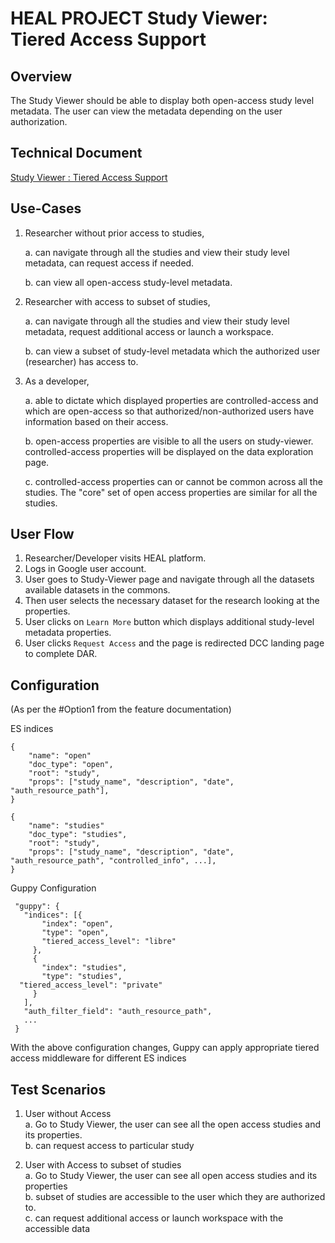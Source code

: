 # HEAL PROJECT Study Viewer: Tiered Access Support

## Overview
The Study Viewer should be able to display both open-access study level metadata. The user can 
view the metadata depending on the user authorization.

## Technical Document
[Study Viewer : Tiered Access Support](https://docs.google.com/document/d/1F9ytUu-jedmtIj9SRRq4BtJdTfuklAqbsKHctI9UwNQ/edit#)

## Use-Cases
1. Researcher without prior access to studies,

    a. can navigate through all the studies and view their study level metadata, can request access if needed.
    
    b. can view all open-access study-level metadata.
    
2. Researcher with access to subset of studies,
    
    a. can navigate through all the studies and view their study level metadata, request additional access or launch a 
    workspace.
    
    b. can view a subset of study-level metadata which the authorized user (researcher) has access to.
    
3. As a developer,

    a. able to dictate which displayed properties are controlled-access and which are open-access so that authorized/non-authorized 
    users have information based on their access.
    
    b. open-access properties are visible to all the users on study-viewer. controlled-access properties will be displayed 
    on the data exploration page.
    
    c. controlled-access properties can or cannot be common across all the studies. The "core" set of open access properties
    are similar for all the studies. 

## User Flow

1. Researcher/Developer visits HEAL platform.
2. Logs in Google user account.
3. User goes to Study-Viewer page and navigate through all the datasets available datasets in the commons.
4. Then user selects the necessary dataset for the research looking at the properties.
5. User clicks on `Learn More` button which displays additional study-level metadata properties.
6. User clicks `Request Access` and the page is redirected DCC landing page to complete DAR.

## Configuration 
(As per the #Option1 from the feature documentation)

ES indices

```
{
    "name": "open"
    "doc_type": "open",
    "root": "study",
    "props": ["study_name", "description", "date", "auth_resource_path"],
}

{
    "name": "studies"
    "doc_type": "studies",
    "root": "study",
    "props": ["study_name", "description", "date", "auth_resource_path", "controlled_info", ...],
}
```
Guppy Configuration
```
 "guppy": {
   "indices": [{
       "index": "open",
       "type": "open",
       "tiered_access_level": "libre"
     },
     {
       "index": "studies",
       "type": "studies",
  "tiered_access_level": "private"
     }
   ],
   "auth_filter_field": "auth_resource_path",
   ...
 }
```
With the above configuration changes, Guppy can apply appropriate tiered access middleware for different ES indices

## Test Scenarios

1. User without Access <br>
    a. Go to Study Viewer, the user can see all the open access studies and its properties. <br>
    b. can request access to particular study 
    
2. User with Access to subset of studies <br>
    a. Go to Study Viewer, the user can see all open access studies and its properties <br>
    b. subset of studies are accessible to the user which they are authorized to. <br>
    c. can request additional access or launch workspace with the accessible data
    


